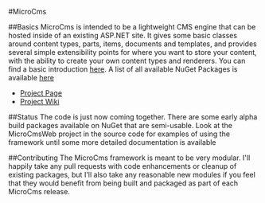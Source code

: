 #MicroCms

##Basics
MicroCms is intended to be a lightweight CMS engine that can be hosted inside of an existing ASP.NET site.  It gives some basic classes around content types, parts, items, documents and templates, and provides several simple extensibility points for where you want to store your content, with the ability to create your own content types and renderers.  You can find a basic introduction [here](https://github.com/jonstelly/MicroCms/wiki/Introduction).  A list of all available NuGet Packages is available [here](https://github.com/jonstelly/MicroCms/wiki/NuGetPackages)

* [Project Page](https://github.com/jonstelly/MicroCms)
* [Project Wiki](https://github.com/jonstelly/MicroCms/wiki)


##Status
The code is just now coming together.  There are some early alpha build packages available on NuGet that are semi-usable.  Look at the MicroCmsWeb project in the source code for examples of using the framework until some more detailed documentation is available

##Contributing
The MicroCms framework is meant to be very modular.  I'll happily take any pull requests with code enhancements or cleanup of existing packages, but I'll also take any reasonable new modules if you feel that they would benefit from being built and packaged as part of each MicroCms release.
